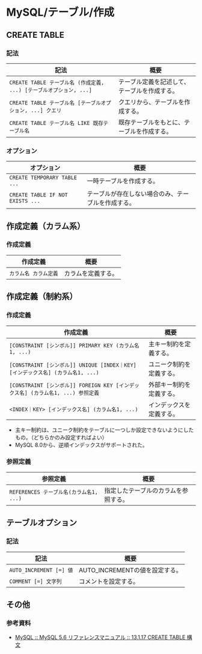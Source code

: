 # MySQL/テーブル/作成

## CREATE TABLE

### 記法

| 記法                                                         | 概要                                         |
| ------------------------------------------------------------ | -------------------------------------------- |
| `CREATE TABLE テーブル名 (作成定義, ...) [テーブルオプション, ...]` | テーブル定義を記述して、テーブルを作成する。 |
| `CREATE TABLE テーブル名 [テーブルオプション, ...] クエリ`   | クエリから、テーブルを作成する。             |
| `CREATE TABLE テーブル名 LIKE 既存テーブル名`                | 既存テーブルをもとに、テーブルを作成する。   |

### オプション

| オプション                       | 概要                                               |
| -------------------------------- | -------------------------------------------------- |
| `CREATE TEMPORARY TABLE ...`     | 一時テーブルを作成する。                           |
| `CREATE TABLE IF NOT EXISTS ...` | テーブルが存在しない場合のみ、テーブルを作成する。 |

## 作成定義（カラム系）

### 作成定義

| 作成定義              | 概要               |
| --------------------- | ------------------ |
| `カラム名 カラム定義` | カラムを定義する。 |

## 作成定義（制約系）

### 作成定義

| 作成定義                                                     | 概要                     |
| ------------------------------------------------------------ | ------------------------ |
| `[CONSTRAINT [シンボル]] PRIMARY KEY (カラム名1, ...)`       | 主キー制約を定義する。   |
| `[CONSTRAINT [シンボル]] UNIQUE [INDEX｜KEY] [インデックス名] (カラム名1, ...)` | ユニーク制約を定義する。 |
| `[CONSTRAINT [シンボル]] FOREIGN KEY [インデックス名] (カラム名1, ...) 参照定義` | 外部キー制約を定義する。 |
| `<INDEX｜KEY> [インデックス名] (カラム名1, ...)`             | インデックスを定義する。 |

- 主キー制約は、ユニーク制約をテーブルに一つしか設定できないようにしたもの。（どちらかのみ設定すればよい）
- MySQL 8.0から、逆順インデックスがサポートされた。

### 参照定義

| 参照定義                                | 概要                                 |
| --------------------------------------- | ------------------------------------ |
| `REFERENCES テーブル名(カラム名1, ...)` | 指定したテーブルのカラムを参照する。 |

## テーブルオプション

### 記法

| 記法                    | 概要                           |
| ----------------------- | ------------------------------ |
| `AUTO_INCREMENT [=] 値` | AUTO_INCREMENTの値を設定する。 |
| `COMMENT [=] 文字列`    | コメントを設定する。           |

## その他

### 参考資料

- [MySQL :: MySQL 5.6 リファレンスマニュアル :: 13.1.17 CREATE TABLE 構文](https://dev.mysql.com/doc/refman/5.6/ja/create-table.html)
